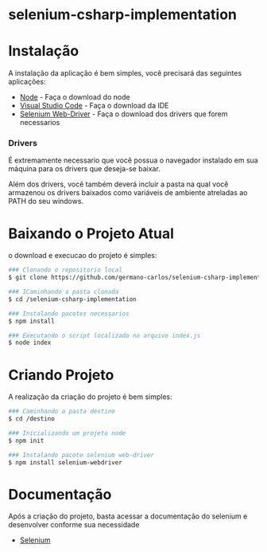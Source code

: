 
# selenium-csharp-implementation

# Instalação

A instalação da aplicação é bem simples, você precisará das seguintes aplicações:

- [Node](https://nodejs.org/en/download/) - Faça o download do node
- [Visual Studio Code](https://code.visualstudio.com/download) - Faça o download da IDE
- [Selenium Web-Driver](https://www.npmjs.com/package/selenium-webdriver) - Faça o download dos drivers que forem necessarios

### Drivers

É extremamente necessario que você possua o navegador instalado em sua máquina para os drivers que deseja-se baixar.

Além dos drivers, você também deverá incluir a pasta na qual você armazenou os drivers baixados como variáveis de ambiente atreladas ao PATH do seu windows.

# Baixando o Projeto Atual

o download e execucao do projeto é simples:

```bash
### Clonando o repositorio local
$ git clone https://github.com/germano-carlos/selenium-csharp-implementation.git

### ICaminhando a pasta clonada
$ cd /selenium-csharp-implementation

### Instalando pacotes necessarios
$ npm install 

### Executando o script localizado no arquivo index.js
$ node index

```

# Criando Projeto

A realização da criação do projeto é bem simples:


```bash
### Caminhando a pasta destino
$ cd /destino

### Inicializando um projeto node
$ npm init

### Instalando pacote selenium web-driver
$ npm install selenium-webdriver
```

# Documentação

Após a criação do projeto, basta acessar a documentação do selenium e desenvolver conforme sua necessidade

- [Selenium](https://www.selenium.dev/documentation/)

